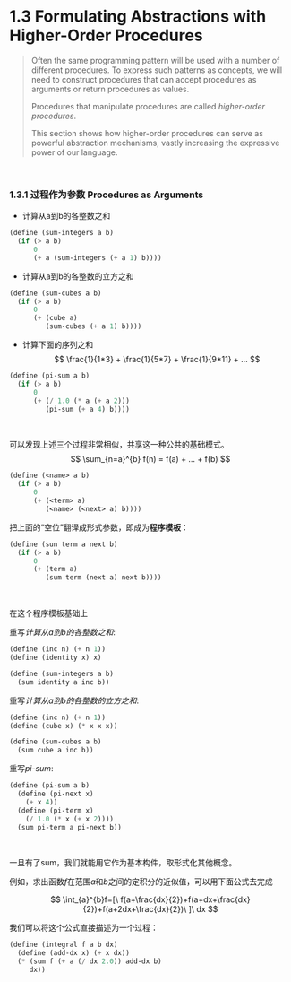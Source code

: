 # 1.3 Formulating Abstractions with Higher-Order Procedures
> Often the same programming pattern will be used with a number of different procedures. To express such patterns as concepts, we will need to construct procedures that can accept procedures as arguments or return procedures as values.
> 
> Procedures that manipulate procedures are called *higher-order procedures*. 
> 
> This section shows how higher-order procedures can serve as powerful abstraction mechanisms, vastly increasing the expressive power of our language.

<br>

### 1.3.1 过程作为参数 Procedures as Arguments

- 计算从a到b的各整数之和

```scheme
(define (sum-integers a b)
  (if (> a b) 
      0 
      (+ a (sum-integers (+ a 1) b))))
```

- 计算从a到b的各整数的立方之和

```scheme
(define (sum-cubes a b)
  (if (> a b) 
      0 
      (+ (cube a) 
         (sum-cubes (+ a 1) b))))
```

- 计算下面的序列之和
$$ \frac{1}{1*3} + \frac{1}{5*7} + \frac{1}{9*11} + … $$

```scheme
(define (pi-sum a b)
  (if (> a b)
      0
      (+ (/ 1.0 (* a (+ a 2))) 
         (pi-sum (+ a 4) b))))
```
<br>

可以发现上述三个过程非常相似，共享这一种公共的基础模式。
$$  \sum_{n=a}^{b} f(n) = f(a) + … + f(b) $$

```scheme
(define (<name> a b)
  (if (> a b)
      0
      (+ (<term> a)
         (<name> (<next> a) b))))
```


把上面的“空位”翻译成形式参数，即成为**程序模板**：
```scheme
(define (sun term a next b)
  (if (> a b)
      0
      (+ (term a)
         (sum term (next a) next b))))
```

<br>

在这个程序模板基础上  

重写*计算从a到b的各整数之和*:
```scheme
(define (inc n) (+ n 1))
(define (identity x) x)

(define (sum-integers a b)
  (sum identity a inc b))
```

重写*计算从a到b的各整数的立方之和*:
```scheme
(define (inc n) (+ n 1))
(define (cube x) (* x x x))

(define (sum-cubes a b)
  (sum cube a inc b))

```

重写*pi-sum*:
```scheme
(define (pi-sum a b)
  (define (pi-next x) 
    (+ x 4))
  (define (pi-term x)
    (/ 1.0 (* x (+ x 2))))
  (sum pi-term a pi-next b))
```
<br>

一旦有了sum，我们就能用它作为基本构件，取形式化其他概念。

例如，求出函数$f$在范围$a$和$b$之间的定积分的近似值，可以用下面公式去完成

$$ \int_{a}^{b}f=[\ f(a+\frac{dx}{2})+f(a+dx+\frac{dx}{2})+f(a+2dx+\frac{dx}{2})\ ]\ dx $$

我们可以将这个公式直接描述为一个过程：
```scheme
(define (integral f a b dx)
  (define (add-dx x) (+ x dx))
  (* (sum f (+ a (/ dx 2.0)) add-dx b) 
     dx))
```
